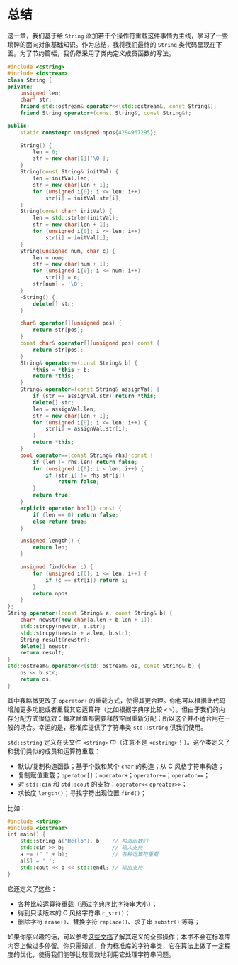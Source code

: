 # 总结

这一章，我们基于给 `String` 添加若干个操作符重载这件事情为主线，学习了一些琐碎的面向对象基础知识。作为总结，我将我们最终的 `String` 类代码呈现在下面。为了节约篇幅，我仍然采用了类内定义成员函数的写法。
```cpp
#include <cstring>
#include <iostream>
class String {
private:
    unsigned len;
    char* str;
    friend std::ostream& operator<<(std::ostream&, const String&);
    friend String operator+(const String&, const String&);

public:
    static constexpr unsigned npos{4294967295};

    String() {
        len = 0;
        str = new char[1]{'\0'};
    }
    String(const String& initVal) {
        len = initVal.len;
        str = new char[len + 1];
        for (unsigned i{0}; i <= len; i++)
            str[i] = initVal.str[i];
    }
    String(const char* initVal) {
        len = std::strlen(initVal);
        str = new char[len + 1];
        for (unsigned i{0}; i <= len; i++)
            str[i] = initVal[i];
    }
    String(unsigned num, char c) {
        len = num;
        str = new char[num + 1];
        for (unsigned i{0}; i <= num; i++)
            str[i] = c;
        str[num] = '\0';
    }
    ~String() {
        delete[] str;
    }

    char& operator[](unsigned pos) {
        return str[pos];
    }
    const char& operator[](unsigned pos) const {
        return str[pos];
    }
    String& operator+=(const String& b) {
        *this = *this + b;
        return *this; 
    }
    String& operator=(const String& assignVal) {
        if (str == assignVal.str) return *this;
        delete[] str;
        len = assignVal.len;
        str = new char[len + 1];
        for (unsigned i{0}; i <= len; i++) {
            str[i] = assignVal.str[i];
        }
        return *this;
    }
    bool operator==(const String& rhs) const {
        if (len != rhs.len) return false;
        for (unsigned i{0}; i < len; i++) {
            if (str[i] != rhs.str[i])
                return false;
        }
        return true;
    }
    explicit operator bool() const {
        if (len == 0) return false;
        else return true;
    }

    unsigned length() {
        return len;
    }

    unsigned find(char c) {
        for (unsigned i{0}; i <= len; i++) {
            if (c == str[i]) return i;
        }
        return npos;
    }
};
String operator+(const String& a, const String& b) {
    char* newstr{new char[a.len + b.len + 1]};
    std::strcpy(newstr, a.str);
    std::strcpy(newstr + a.len, b.str);
    String result(newstr);
    delete[] newstr;
    return result;
}
std::ostream& operator<<(std::ostream& os, const String& b) {
    os << b.str;
    return os;
}
```

其中我略微更改了 `operator+` 的重载方式，使得其更合理。你也可以根据此代码增加更多功能或者重载其它运算符（比如根据字典序比较 `<` `>`）。但由于我们的内存分配方式很低效：每次赋值都需要释放空间重新分配；所以这个并不适合用在一般的场合。幸运的是，标准库提供了字符串类 `std::string` 供我们使用。

`std::string` 定义在头文件 `<string>` 中（注意不是 `<cstring>`！）。这个类定义了和我们类似的成员和运算符重载：
- 默认/复制构造函数；基于个数和某个 `char` 的构造；从 C 风格字符串构造；
- 复制赋值重载；`operator[]`；`operator+`；`operator+=`；`operator==`；
- 对 `std::cin` 和 `std::cout` 的支持：`operator<<` `opreator>>`；
- 求长度 `length()`；寻找字符出现位置 `find()`；

比如：

```cpp codemo(show)
#include <string>
#include <iostream>
int main() {
    std::string a("Hello"), b;   // 构造函数们
    std::cin >> b;               // 输入支持
    a += (" " + b);              // 各种运算符重载
    a[5] = ',';
    std::cout << b << std::endl; // 输出支持
}
```

它还定义了这些：
- 各种比较运算符重载（通过字典序比字符串大小）；
- 得到只读版本的 C 风格字符串 `c_str()`；
- 删除字符 `erase()`、替换字符 `replace()`、求子串 `substr()` 等等；

如果你感兴趣的话，可以参考[这些文档](https://zh.cppreference.com/w/cpp/string/basic_string)了解其定义的全部操作；本书不会在标准库内容上做过多停留。你只需知道，作为标准库的字符串类，它在算法上做了一定程度的优化，使得我们能够比较高效地利用它处理字符串问题。
